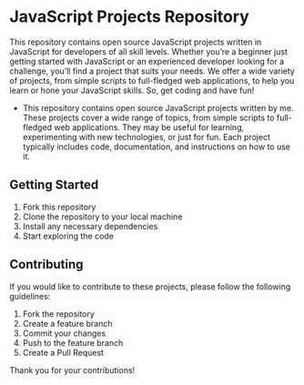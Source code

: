# JavaScript Projects Repository 
This repository contains open source JavaScript projects written in JavaScript for developers of all skill levels. Whether you’re a beginner just getting started with JavaScript or an experienced developer looking for a challenge, you’ll find a project that suits your needs. We offer a wide variety of projects, from simple scripts to full-fledged web applications, to help you learn or hone your JavaScript skills. So, get coding and have fun!


- This repository contains open source JavaScript projects written by me. These projects cover a wide range of topics, from simple scripts to full-fledged web applications. They may be useful for learning, experimenting with new technologies, or just for fun. Each project typically includes code, documentation, and instructions on how to use it. 

## Getting Started 
1. Fork this repository 
2. Clone the repository to your local machine 
3. Install any necessary dependencies 
4. Start exploring the code 

## Contributing 
If you would like to contribute to these projects, please follow the following guidelines: 

1. Fork the repository 
2. Create a feature branch 
3. Commit your changes 
4. Push to the feature branch 
5. Create a Pull Request 

Thank you for your contributions!

